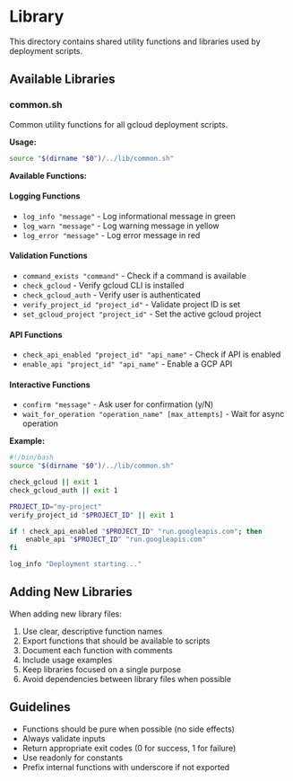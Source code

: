 # Library

This directory contains shared utility functions and libraries used by deployment scripts.

## Available Libraries

### common.sh
Common utility functions for all gcloud deployment scripts.

**Usage:**
```bash
source "$(dirname "$0")/../lib/common.sh"
```

**Available Functions:**

#### Logging Functions
- `log_info "message"` - Log informational message in green
- `log_warn "message"` - Log warning message in yellow
- `log_error "message"` - Log error message in red

#### Validation Functions
- `command_exists "command"` - Check if a command is available
- `check_gcloud` - Verify gcloud CLI is installed
- `check_gcloud_auth` - Verify user is authenticated
- `verify_project_id "project_id"` - Validate project ID is set
- `set_gcloud_project "project_id"` - Set the active gcloud project

#### API Functions
- `check_api_enabled "project_id" "api_name"` - Check if API is enabled
- `enable_api "project_id" "api_name"` - Enable a GCP API

#### Interactive Functions
- `confirm "message"` - Ask user for confirmation (y/N)
- `wait_for_operation "operation_name" [max_attempts]` - Wait for async operation

**Example:**
```bash
#!/bin/bash
source "$(dirname "$0")/../lib/common.sh"

check_gcloud || exit 1
check_gcloud_auth || exit 1

PROJECT_ID="my-project"
verify_project_id "$PROJECT_ID" || exit 1

if ! check_api_enabled "$PROJECT_ID" "run.googleapis.com"; then
    enable_api "$PROJECT_ID" "run.googleapis.com"
fi

log_info "Deployment starting..."
```

## Adding New Libraries

When adding new library files:

1. Use clear, descriptive function names
2. Export functions that should be available to scripts
3. Document each function with comments
4. Include usage examples
5. Keep libraries focused on a single purpose
6. Avoid dependencies between library files when possible

## Guidelines

- Functions should be pure when possible (no side effects)
- Always validate inputs
- Return appropriate exit codes (0 for success, 1 for failure)
- Use readonly for constants
- Prefix internal functions with underscore if not exported
